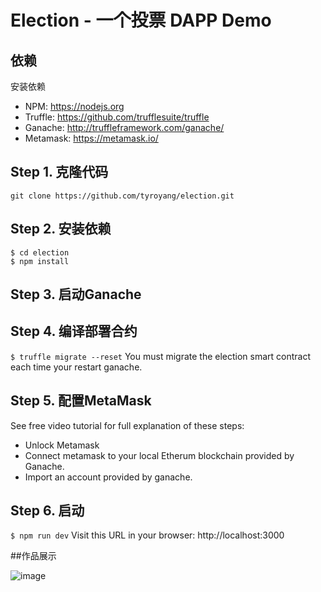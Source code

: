 
# Election - 一个投票 DAPP Demo



## 依赖
安装依赖
- NPM: https://nodejs.org
- Truffle: https://github.com/trufflesuite/truffle
- Ganache: http://truffleframework.com/ganache/
- Metamask: https://metamask.io/


## Step 1. 克隆代码
`git clone https://github.com/tyroyang/election.git`

## Step 2. 安装依赖
```
$ cd election
$ npm install
```
## Step 3. 启动Ganache 


## Step 4. 编译部署合约

`$ truffle migrate --reset`
You must migrate the election smart contract each time your restart ganache.

## Step 5. 配置MetaMask

See free video tutorial for full explanation of these steps:
- Unlock Metamask
- Connect metamask to your local Etherum blockchain provided by Ganache.
- Import an account provided by ganache.

## Step 6. 启动
`$ npm run dev`
Visit this URL in your browser: http://localhost:3000

##作品展示

![image](https://user-images.githubusercontent.com/19168791/122744263-6a0e3c80-d2ba-11eb-9e7c-3c588e04cfde.png)
